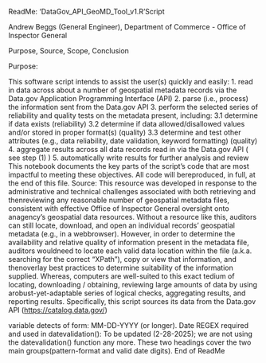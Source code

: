 ReadMe: ‘DataGov_API_GeoMD_Tool_v1.R’Script

Andrew Beggs (General Engineer), Department of Commerce - Office of Inspector General

Purpose, Source, Scope, Conclusion

Purpose:

This software script intends to assist the user(s) quickly and easily:
1.
read in data across about a number of geospatial metadata records via the Data.gov Application Programming Interface (API)
2.
parse (i.e., process) the information sent from the Data.gov API
3.
perform the selected series of reliability and quality tests on the metadata present, including:
3.1 determine if data exists (reliability)
3.2 determine if data allowed/disallowed values and/or stored in proper format(s) (quality)
3.3 determine and test other attributes (e.g., data reliability, date validation, keyword formatting) (quality)
4.
aggregate results across all data records read in via the Data.gov API (
see step (1)
)
5.
automatically write results for further analysis and review
This notebook documents the key parts of the script’s code that are most impactful to meeting these objectives. All code will bereproduced, in full, at the end of this file.
Source:
This resource was developed in response to the administrative and technical challenges associated with both retrieving and thenreviewing any reasonable number of geospatial metadata files, consistent with effective Office of Inspector General oversight onto anagency’s geospatial data resources.
Without a resource like this, auditors can still locate, download, and open an individual records’ geospatial metadata (e.g., in a webbrowser). However, in order to determine the availability and relative quality of information present in the metadata file, auditors wouldneed to locate each valid data location within the file (a.k.a. searching for the correct “XPath”), copy or view that information, and thenoverlay best practices to determine suitability of the information supplied.
Whereas, computers are well-suited to this exact tedium of locating, downloading / obtaining, reviewing large amounts of data by using arobust-yet-adaptable series of logical checks, aggregating results, and reporting results.
Specifically, this script sources its data from the Data.gov
API (https://catalog.data.gov/)

variable detects of form: MM-DD-YYYY (or longer).
Date REGEX required and used in datevalidation():
To be updated (2-28-2025); we are not using the datevalidation() function any more. These two headings cover the two main groups(pattern-format and valid date digits).
End of ReadMe
